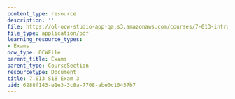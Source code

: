 ```yaml
---
content_type: resource
description: ''
file: https://ol-ocw-studio-app-qa.s3.amazonaws.com/courses/7-013-introductory-biology-spring-2018/6288f143e1e33c8a7708abe0c10437b7_MIT7_013s18_E3Q.pdf
file_type: application/pdf
learning_resource_types:
- Exams
ocw_type: OCWFile
parent_title: Exams
parent_type: CourseSection
resourcetype: Document
title: 7.013 S18 Exam 3
uid: 6288f143-e1e3-3c8a-7708-abe0c10437b7
---
```

